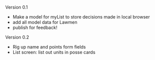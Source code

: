 
Version 0.1
- Make a model for myList to store decisions made in local browser
- add all model data for Lawmen
- publish for feedback!

Version 0.2
- Rig up name and points form fields
- List screen: list out units in posse cards